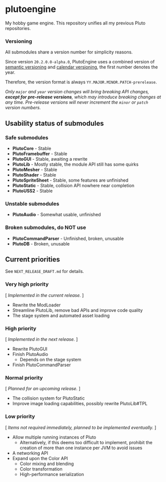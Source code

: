 # plutoengine

My hobby game engine. This repository unifies all my previous Pluto repositories.

### Versioning

All submodules share a version number for simplicity reasons.

Since version `20.2.0.0-alpha.0`, PlutoEngine uses
a combined version of [semantic versioning](https://semver.org/)
and [calendar versioning](https://calver.org/), the first number
denotes the year.

Therefore, the version format is always `YY.MAJOR.MINOR.PATCH-prerelease`.

*Only `major` and `year` version changes will bring breaking API changes,
**except for pre-release versions**, which may introduce breaking changes
at any time. Pre-release versions will never increment the `minor` or `patch`
version numbers.*


## Usability status of submodules

### Safe submodules
 * **PlutoCore** - Stable
 * **PlutoFramebuffer** - Stable
 * **PlutoGUI** - Stable, awaiting a rewrite
 * **PlutoLib** - Mostly stable, the module API still has some quirks
 * **PlutoMesher** - Stable
 * **PlutoShader** - Stable
 * **PlutoSpriteSheet** - Stable, some features are unfinished
 * **PlutoStatic** - Stable, collision API nowhere near completion
 * **PlutoUSS2** - Stable
 
### Unstable submodules 
 * **PlutoAudio** - Somewhat usable, unfinished
 
### Broken submodules, do NOT use
 * **PlutoCommandParser** - Unfinished, broken, unusable
 * **PlutoDB** - Broken, unusable
 
## Current priorities

See `NEXT_RELEASE_DRAFT.md` for details.

### Very high priority
[ *Implemented in the current release.* ]
 * Rewrite the ModLoader
 * Streamline PlutoLib, remove bad APIs and improve code quality
 * The stage system and automated asset loading
 
### High priority
[ *Implemented in the next release.* ]
 * Rewrite PlutoGUI
 * Finish PlutoAudio
    * Depends on the stage system
 * Finish PlutoCommandParser
 
### Normal priority
[ *Planned for an upcoming release.* ]
 * The collision system for PlutoStatic
 * Improve image loading capabilities, possibly rewrite PlutoLib#TPL
 
### Low priority
[ *Items not required immediately, planned to be implemented eventually.* ]
 * Allow multiple running instances of Pluto
    * Alternatively, if this deems too difficult to implement,
    prohibit the creation of more than one instance per JVM to avoid issues
 * A networking API
 * Expand upon the Color API
    * Color mixing and blending
    * Color transformation
    * High-performance serialization